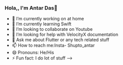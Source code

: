 ### Hola,, I'm Antar Das👋

- 🔭 I’m currently working on at home
- 🌱 I’m currently learning Swift
- 👯 I’m looking to collaborate on Youtube
- 🤔 I’m looking for help with VelocityX documentation
- 💬 Ask me about Flutter or any tech related stuff
- 📫 How to reach me:Insta- Shupto_antar
- 😄 Pronouns: He/His
- ⚡ Fun fact: I do lot of stuff
-->
